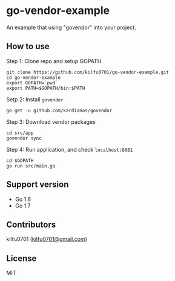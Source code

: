 # go-vendor-example
An example that using "govendor" into your project.

## How to use
  Step 1: Clone repo and setup GOPATH.
```
git clone https://github.com/kilfu0701/go-vendor-example.git
cd go-vendor-example
export GOPATH=`pwd`
export PATH=$GOPATH/bin:$PATH
```

  Setp 2: Install `govender`
```
go get -u github.com/kardianos/govendor
```

  Step 3: Download vendor packages
```
cd src/app
govendor sync
```

  Step 4: Run application, and check `localhost:8081`
```
cd $GOPATH
go run src/main.go
```

## Support version
  - Go 1.6
  - Go 1.7

## Contributors
kilfu0701 (kilfu0701@gmail.com)

## License
MIT
